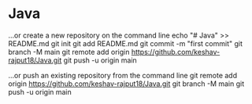 # Java
…or create a new repository on the command line
echo "# Java" >> README.md
git init
git add README.md
git commit -m "first commit"
git branch -M main
git remote add origin https://github.com/keshav-rajput18/Java.git
git push -u origin main


…or push an existing repository from the command line
git remote add origin https://github.com/keshav-rajput18/Java.git
git branch -M main
git push -u origin main